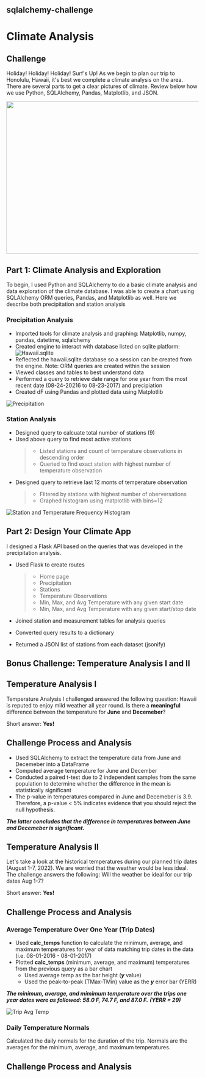 ## sqlalchemy-challenge

# Climate Analysis

## Challenge

Holiday! Holiday! Holiday! Surf's Up! As we begin to plan our trip to Honolulu, Hawaii, it's best we complete a climate analysis on the area. There are several parts to get a clear pictures of climate. Review below how we use Python, SQLAlchemy, Pandas, Matplotlib, and JSON.

<img src="Images/Honolulu_Surfing.png" width="750" height="400">

## Part 1: Climate Analysis and Exploration

To begin, I used Python and SQLAlchemy to do a basic climate analysis and data exploration of the climate database. I was able to create a chart using SQLAlchemy ORM queries, Pandas, and Matplotlib as well. Here we describe both precipitation and station analysis

### Precipitation Analysis

- Imported tools for climate analysis and graphing: Matplotlib, numpy, pandas, datetime, sqlalchemy
- Created engine to interact with database listed on sqlite platform: ![Hawaii.sqlite](/Users/tanishacooper/code/sqlalchemy-challenge/Resources/hawaii.sqlite)
- Reflected the hawaii.sqlite database so a session can be created from the engine. Note: ORM queries are created within the session
- Viewed classes and tables to best understand data
- Performed a query to retrieve date range for one year from the most recent date (08-24-20216 to 08-23-2017) and precipiation
- Created dF using Pandas and plotted data using Matplotlib

![Precipitation](Images/precipitation.png)

### Station Analysis

- Designed query to calcuate total number of stations (9)
- Used above query to find most active stations
    >- Listed stations and count of temperature observations in descending order
    >- Queried to find exact station with highest number of temperature observation
- Designed query to retrieve last 12 monts of temperature observation
    >- Filtered by stations with highest number of oberversations
    >- Graphed histogram using matplotlib with bins=12

![Station and Temperature Frequency Histogram](Images/station_temp_frequency_histogram.png)

## Part 2: Design Your Climate App

I designed a Flask API based on the queries that was developed in the precipitation analysis.

- Used Flask to create routes
    >- Home page
    >- Precipitation
    >- Stations
    >- Temperature Observations
    >- Min, Max, and Avg Temperature with any given start date
    >- Min, Max, and Avg Temperature with any given start/stop date

- Joined station and measurement tables for analysis queries
- Converted query results to a dictionary 
- Returned a JSON list of stations from each dataset (jsonify)

## Bonus Challenge: Temperature Analysis I and II

## Temperature Analysis I

Temperature Analysis I challenged answered the following question: Hawaii is reputed to enjoy mild weather all year round. Is there a **meaningful** difference between the temperature for **June** and **Decemeber**?

Short answer: **Yes!**

## Challenge Process and Analysis
- Used SQLAlchemy to extract the temperature data from June and Decemeber into a DataFrame
- Computed average temperature for June and December
- Conducted a paired t-test due to 2 independent samples from the same population to determine whether the difference in the mean is statistically significant
- The p-value in temperatures compared in June and Decemeber is 3.9. Therefore, a p-value < 5% indicates evidence that you should reject the null hypothesis. 

***The latter concludes that the difference in temperatures between June and Decemeber is significant.***

## Temperature Analysis II

Let's take a look at the historical temperatures during our planned trip dates (August 1-7, 2022). We are worried that the weather would be less ideal. The challenge answers the following: Will the weather be ideal for our trip dates Aug 1-7?

Short answer: **Yes!**

## Challenge Process and Analysis
### Average Temperature Over One Year (Trip Dates)
- Used **calc_temps** function to calculate the minimum, average, and maximum temperatures for year of data matching trip dates in the data (i.e. 08-01-2016 - 08-01-2017)
- Plotted **calc_temps** (minimum, average, and maximum) temperatures from the previous query as a bar chart
    - Used average temp as the bar height (***y*** value)
    - Used the peak-to-peak (TMax-TMin) value as the ***y*** error bar (YERR)

***The minimum, average, and mimimum temperature over the trips one year dates were as followed: **58.0 F, 74.7 F, and 87.0 F**.*** ***(YERR = 29)***

![Trip Avg Temp](Images/trip_avg_temp.png)

### Daily Temperature Normals
Calculated the daily normals for the duration of the trip. Normals are the averages for the minimum, average, and maximum temperatures.

## Challenge Process and Analysis









